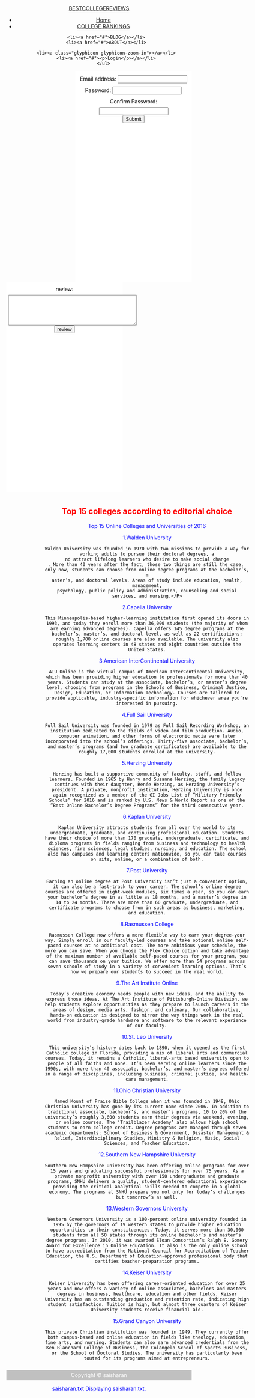 

	

<!DOCTYPE html PUBLIC>

<html xmlns="http://www.w3.org/1999/xhtml">
<head>
    <title>college review</title>
  <meta charset="utf-8">
  <meta name="viewport" content="width=device-width, initial-scale=1">
  <link rel="stylesheet" href="http://maxcdn.bootstrapcdn.com/bootstrap/3.3.6/css/bootstrap.min.css">
  <script src="https://ajax.googleapis.com/ajax/libs/jquery/1.12.2/jquery.min.js"></script>
  <script src="http://maxcdn.bootstrapcdn.com/bootstrap/3.3.6/js/bootstrap.min.js"></script>
  <style>
  h2 {color:red;}
p {color:blue;}
#header {
    color:black;
    text-align:center;
    padding:5px;
}
#nav {
    line-height:30px;
    background-color:White;
    height:550px;
    width:300px;
    float:left;
    padding:5px;
}
#nav1 {
    line-height:30px;
    background-color:White;
    height:550px;
    width:300px;
    float:right;
    padding:5px;
}
#section {
    width:550px;
    float:left;
    padding:10px;
    margin-left:90px;
}
#footer {
    background-color:Silver;
    color:white;
    clear:both;
    text-align:center;
    padding:5px;
}
.aa
{
color:Black;
}

</style>

</head>
<body >
<div id="header">
<div>
    <nav class="navbar navbar-default">
  <div class="container-fluid">
    <div class="navbar-header">
      <a class="navbar-brand" href="#">BESTCOLLEGEREVIEWS</a>
    </div>
    <ul class="nav navbar-nav">
      <li class="active"><a href="#">Home</a></li>
      <li><a href="#">COLLEGE RANKINGS</a></li>
   
      <li><a href="#">BLOG</a></li>
      <li><a href="#">ABOUT</a></li>
    
      <li><a class="glyphicon glyphicon-zoom-in"></a></li>
      <li><a href="#"><p>Login</p></a></li>
    </ul>
  </div>
</nav>
 
 </div>


<div id="nav1">
<form role="form">
  <div class="form-group">
    <label for="email" class="aa">Email address:</label>
    <input type="email" class="form-control" id="email">
  </div>
  <div class="form-group">
    <label for="pwd" class="aa">Password:</label>
    <input type="password" class="form-control" id="pwd">
  </div>
  <div class="form-group">
    <label for="pwd" class="aa">Confirm Password:</label>
    <input type="password" class="form-control" id="Password1">
  </div>
  <button type="submit" class="btn btn-default">Submit</button>
  
</form>
</div>
<div id = "nav">
review:<textarea name="comment" rows="5" cols="40"></textarea>                                                    
  <input type="submit" name="review" value="review">
  </div>

<div id="section">
<p><h2>Top 15 colleges according to editorial choice</h2></p>
<p>Top 15 Online Colleges and Universities of 2016</P>


<p>
1.Walden University

    Walden University was founded in 1970 with two missions to provide a way for working adults to pursue their doctoral degrees, a
	nd attract lifelong learners who desire to make social change
	. More than 40 years after the fact, those two things are still the case, 
	only now, students can choose from online degree programs at the bachelor’s, m
	aster’s, and doctoral levels. Areas of study include education, health, management,
	psychology, public policy and administration, counseling and social services, and nursing.</P>

<p>	2.Capella University

    This Minneapolis-based higher-learning institution first opened its doors in 1993, and today they enroll more than 36,000 students (the majority of whom are earning advanced degrees). Capella offers 145 degree programs at the bachelor’s, master’s, and doctoral level, as well as 22 certifications; roughly 1,700 online courses are also available. The university also operates learning centers in 48 states and eight countries outside the United States.
</P>
<p>
3.American InterContinental University

    AIU Online is the virtual campus of American InterContinental University, which has been providing higher education to professionals for more than 40 years. Students can study at the associate, bachelor’s, or master’s degree level, choosing from programs in the Schools of Business, Criminal Justice, Design, Education, or Information Technology. Courses are tailored to provide applicable, industry-specific information for whichever area you’re interested in pursuing.
</P>
<p>
	4.Full Sail University

    Full Sail University was founded in 1979 as Full Sail Recording Workshop, an institution dedicated to the fields of video and film production. Audio, computer animation, and other forms of electronic media were later incorporated into the school’s offerings. Thirty-five associate, bachelor’s, and master’s programs (and two graduate certificates) are available to the roughly 17,000 students enrolled at the university.
</p>
<p>
5.Herzing University

    Herzing has built a supportive community of faculty, staff, and fellow learners. Founded in 1965 by Henry and Suzanne Herzing, the family legacy continues with their daughter, Renée Herzing, as Herzing University’s president. A private, nonprofit institution, Herzing University is once again recognized as a member of the GI Jobs List of “Military Friendly Schools” for 2016 and is ranked by U.S. News & World Report as one of the “Best Online Bachelor’s Degree Programs” for the third consecutive year.
   </p>
   <p>
6.Kaplan University

    Kaplan University attracts students from all over the world to its undergraduate, graduate, and continuing professional education. Students have their choice of more than 170 graduate, undergraduate, certificate, and diploma programs in fields ranging from business and technology to health sciences, fire sciences, legal studies, nursing, and education. The school also has campuses and learning centers nationwide, so you can take courses on site, online, or a combination of both.
</p>
<p>
7.Post University

    Earning an online degree at Post University isn’t just a convenient option, it can also be a fast-track to your career. The school’s online degree courses are offered in eight-week modules, six times a year, so you can earn your bachelor’s degree in as little as 18 months, and a master’s degree in 14 to 24 months. There are more than 60 graduate, undergraduate, and certificate programs to choose from in such areas as business, marketing, and education.
</p>
<p>
8.Rasmussen College

    Rasmussen College now offers a more flexible way to earn your degree-your way. Simply enroll in our faculty-led courses and take optional online self-paced courses at no additional cost. The more ambitious your schedule, the more you can save. When you choose the Flex Choice option and take advantage of the maximum number of available self-paced courses for your program, you can save thousands on your tuition. We offer more than 54 programs across seven schools of study in a variety of convenient learning options. That’s how we prepare our students to succeed in the real world.
   </p>
   <p>
9.The Art Institute Online

    Today’s creative economy needs people with new ideas, and the ability to express those ideas. At The Art Institute of Pittsburgh-Online Division, we help students explore opportunities as they prepare to launch careers in the areas of design, media arts, fashion, and culinary. Our collaborative, hands-on education is designed to mirror the way things work in the real world from industry-grade hardware and software to the relevant experience of our faculty.
</p>
<p>
10.St. Leo University

    This university’s history dates back to 1890, when it opened as the first Catholic college in Florida, providing a mix of liberal arts and commercial courses. Today, it remains a Catholic, liberal-arts based university open to people of all faiths and none. It’s been serving online learners since the 1990s, with more than 40 associate, bachelor’s, and master’s degrees offered in a range of disciplines, including business, criminal justice, and health-care management.
</p>
<p>
11.Ohio Christian University

    Named Mount of Praise Bible College when it was founded in 1948, Ohio Christian University has gone by its current name since 2006. In addition to traditional associate, bachelor’s, and master’s programs, 10 to 20% of the university’s roughly 3,600 students earn their degrees via weekend, evening, or online courses. The ‘Trailblazer Academy’ also allows high school students to earn college credit. Degree programs are managed through seven academic departments: School of Business & Government, Disaster Management & Relief, Interdisciplinary Studies, Ministry & Religion, Music, Social Sciences, and Teacher Education.
</p>
<p>
12.Southern New Hampshire University

    Southern New Hampshire University has been offering online programs for over 15 years and graduating successful professionals for over 75 years. As a private nonprofit university with over 150 undergraduate and graduate programs, SNHU delivers a quality, student-centered educational experience providing the critical analytical skills needed to compete in a global economy. The programs at SNHU prepare you not only for today’s challenges but tomorrow’s as well.
</p>
<p>
13.Western Governors University

    Western Governors University is a 100-percent online university founded in 1995 by the governors of 19 western states to provide higher education opportunities to their constituencies. Today, it serves more than 30,000 students from all 50 states through its online bachelor’s and master’s degree programs. In 2010, it was awarded Sloan Consortium’s Ralph E. Gomery Award for Excellence in Online Education. It also is the only online school to have accreditation from the National Council for Accreditation of Teacher Education, the U.S. Department of Education-approved professional body that certifies teacher-preparation programs.
</P>
<p>
14.Keiser University

    Keiser University has been offering career-oriented education for over 25 years and now offers a variety of online associates, bachelors and masters degrees in business, healthcare, education and other fields. Keiser University has an outstanding graduation and retention rate, indicating high student satisfaction. Tuition is high, but almost three quarters of Keiser University students receive financial aid.
</p>
<p>
15.Grand Canyon University

    This private Christian institution was founded in 1949. They currently offer both campus-based and online education in fields like theology, education, fine arts, and nursing. Students can also earn advanced credentials from the Ken Blanchard College of Business, the Colangelo School of Sports Business, or the School of Doctoral Studies. The university has particularly been touted for its programs aimed at entrepreneurs.
</p>
</div>

<div id="footer">
Copyright © saisharan
</div>
</body>
</html>

saisharan.txt
Displaying saisharan.txt.

